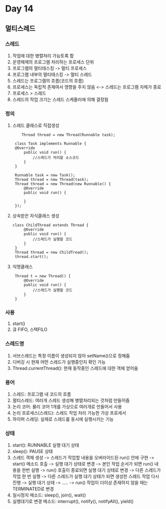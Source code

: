 # Day 14
## 멀티스레드
### 스레드
1. 작업에 대한 병렬처리 가능토록 함
2. 운영체제의 프로그램 처리하는 프로세스 단위
3. 프로그램의 멀티태스킹 -> 멀티 프로세스
4. 프로그램 내부의 멀티태스킹 -> 멀티 스레드
5. 스레드는 프로그램의 흐름(코드의 흐름)
6. 프로세스는 독립적 존재여서 영향을 주지 않음 <-> 스레드는 프로그램 자체가 종료
7. 프로세스 > 스레드
8. 스레드의 작업 크기는 스레드 스케줄러에 의해 결정됨

### 정의
1. 스레드 클래스로 직접생성
   ```
       Thread thread = new Thread(Runnable task);
    
    class Task implements Runnable {
    @Override
        public void run() {
            //스레드가 처리할 소스코드
        }
    }

    Runnable task = new Task();
    Thread thread = new Thread(task);
    Thread thread = new Thread(new Runnable() {
        @Override
        public void run() {

        }
    });
   ```

2. 상속받은 자식클래스 생성
   ```
   class ChildThread extends Thread {
        @Override
        public void run() {
            //스레드가 실행할 코드
        }
    }
    Thread thread = new ChildTread();
    thread.start();
   ```

3. 익명클래스
   ```
    Thread t = new Thread() {
        @Override
        public void run() {
            //스레드가 실행할 코드
        }
    }
   ```

### 사용
1. start()
2. 큐 FIFO, 스택FILO

### 스레드명
1. 서브스레드는 특정 이름이 생성되지 않아 setName()으로 정해줌
2. 디버깅 시 현재 어떤 스레드가 실행중인지 확인 가능
3. Thread.currentThread(): 현재 동작중인 스레드에 대한 객체 얻어옴

### 용어
1. 스레드: 프로그램 내 코드의 흐름
2. 멀티스레드: 여러개 스레드 생성해 병렬처리되는 것처럼 만들어줌
3. 논리 코어: 물리 코어 1개를 가상으로 여러개로 만들어서 사용
4. 논리 프로세스(스레드): 스레드 작업 처리 가능한 가상 프로세서
5. 하이퍼 스레딩: 실제로 스레드를 동시에 실행시키는 기능

### 상태
1. start(): RUNNABLE 실행 대기 상태
2. sleep(): PAUSE 상태
3. 스레드 객체 생성 -> 스레드가 작업할 내용을 오버라이드된 run() 안에 구현 -> start() 메소드 호출 -> 실행 대기 상태로 변경 -> 본인 작업 순서가 되면 run() 내용을 한번 실행 -> run() 호출이 종료되면 실행 대기 상태로 변경 -> 다른 스레드가 작업 한 번 실행 -> 다른 스레드가 실행 대기 상태가 되면 생성한 스레드 작업 다시 진행 -> 실행 대기 상태 -> ..... -> run() 작업이 더이상 존재하지 않을 때는 TERMINATED로 변경
4. 일시정지 메소드: sleep(), join(), wait()
5. 실행대기로 변경 메소드: interrupt(), notify(), notifyAll(), yield()
